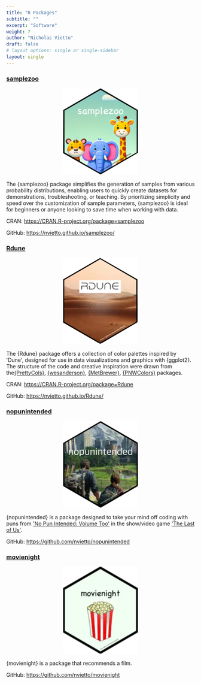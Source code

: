 ```yaml
---
title: "R Packages"
subtitle: ""
excerpt: "Software"
weight: 7
author: "Nicholas Vietto"
draft: false
# layout options: single or single-sidebar
layout: single
---
```


### [samplezoo](https://nvietto.github.io/samplezoo/)

<p style="text-align: center;">
  <img src="samplezoo.jpg" alt="Centered Image" style="width: 200px;">
</p>

The {samplezoo} package simplifies the generation of samples from various probability distributions, enabling users to quickly create datasets for demonstrations, troubleshooting, or teaching. By prioritizing simplicity and speed over the customization of sample parameters, {samplezoo} is ideal for beginners or anyone looking to save time when working with data.

CRAN: https://CRAN.R-project.org/package=samplezoo

GitHub: https://nvietto.github.io/samplezoo/

### [Rdune](https://nvietto.github.io/Rdune/)

<p style="text-align: center;">
  <img src="Rdune.jpg" alt="Centered Image" style="width: 200px;">
</p>


The {Rdune} package offers a collection of color palettes inspired by 'Dune', designed for use in data visualizations and graphics with {ggplot2}. The structure of the code and creative inspiration were drawn from the[{PrettyCols}](https://github.com/nrennie/PrettyCols), [{wesanderson}](https://github.com/karthik/wesanderson), [{MetBrewer}](https://github.com/BlakeRMills/MetBrewer), [{PNWColors}](https://github.com/jakelawlor/PNWColors) packages.

CRAN:  https://CRAN.R-project.org/package=Rdune 

GitHub: https://nvietto.github.io/Rdune/


### [nopunintended](https://github.com/nvietto/nopunintended)

<p style="text-align: center;">
  <img src="last.jpg" alt="Centered Image" style="width: 200px;">
</p>


{nopunintended} is a package designed to take your mind off coding with puns from ['No Pun Intended: Volume Too'](https://thelastofus.fandom.com/wiki/No_Pun_Intended:_Volume_Too) in the show/video game ['The Last of Us'](https://www.hbo.com/the-last-of-us). 

GitHub: https://github.com/nvietto/nopunintended


### [movienight](https://github.com/nvietto/movienight)


<p style="text-align: center;">
  <img src="movie.jpg" alt="Centered Image"style="width: 200px;">
</p>

{movienight} is a package that recommends a film.

GitHub: https://github.com/nvietto/movienight

